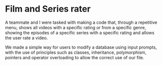 # Film and Series rater
 A teammate and I were tasked with making a code that, through a repetitive menu, shows all videos with a specific rating or from a specific genre, showing the episodes of a specific series with a specific rating and allows the user rate a video. 

 We made a simple way for users to modify a database using input prompts, with the use of principles such as classes, inheritance, polymorphism, pointers and operator overloading to allow the correct use of our file.

